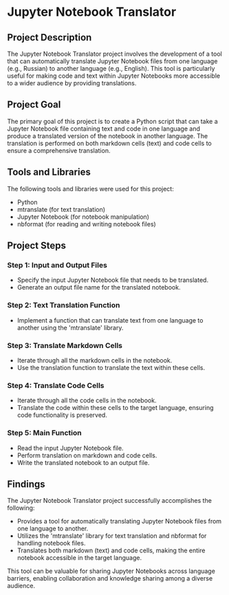 # Jupyter Notebook Translator

## Project Description

The Jupyter Notebook Translator project involves the development of a tool that can automatically translate Jupyter Notebook files from one language (e.g., Russian) to another language (e.g., English). This tool is particularly useful for making code and text within Jupyter Notebooks more accessible to a wider audience by providing translations.

## Project Goal

The primary goal of this project is to create a Python script that can take a Jupyter Notebook file containing text and code in one language and produce a translated version of the notebook in another language. The translation is performed on both markdown cells (text) and code cells to ensure a comprehensive translation.

## Tools and Libraries

The following tools and libraries were used for this project:

- Python
- mtranslate (for text translation)
- Jupyter Notebook (for notebook manipulation)
- nbformat (for reading and writing notebook files)

## Project Steps

### Step 1: Input and Output Files

- Specify the input Jupyter Notebook file that needs to be translated.
- Generate an output file name for the translated notebook.

### Step 2: Text Translation Function

- Implement a function that can translate text from one language to another using the 'mtranslate' library.

### Step 3: Translate Markdown Cells

- Iterate through all the markdown cells in the notebook.
- Use the translation function to translate the text within these cells.

### Step 4: Translate Code Cells

- Iterate through all the code cells in the notebook.
- Translate the code within these cells to the target language, ensuring code functionality is preserved.

### Step 5: Main Function

- Read the input Jupyter Notebook file.
- Perform translation on markdown and code cells.
- Write the translated notebook to an output file.

## Findings

The Jupyter Notebook Translator project successfully accomplishes the following:

- Provides a tool for automatically translating Jupyter Notebook files from one language to another.
- Utilizes the 'mtranslate' library for text translation and nbformat for handling notebook files.
- Translates both markdown (text) and code cells, making the entire notebook accessible in the target language.

This tool can be valuable for sharing Jupyter Notebooks across language barriers, enabling collaboration and knowledge sharing among a diverse audience.

